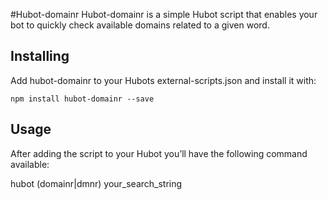#Hubot-domainr
Hubot-domainr is a simple Hubot script that enables your bot to quickly check available domains related to a given word.

## Installing
Add hubot-domainr to your Hubots external-scripts.json and install it with: 

`npm install hubot-domainr --save`

## Usage
After adding the script to your Hubot you’ll have the following command available:

hubot (domainr|dmnr) your_search_string
